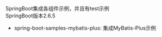 SpringBoot集成各组件示例，并且有test示例<br>
SpringBoot版本2.6.5

* spring-boot-samples-mybatis-plus: 集成MyBatis-Plus示例
